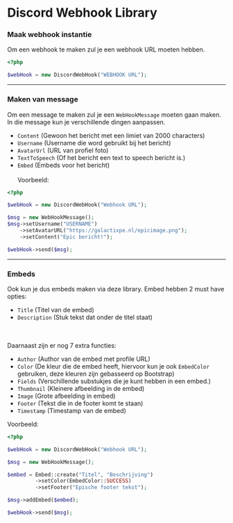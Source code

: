 # Discord Webhook Library

### Maak webhook instantie
Om een webhook te maken zul je een webhook URL moeten hebben.
```php
<?php

$webHook = new DiscordWebHook("WEBHOOK URL");
```
---

### Maken van message
Om een message te maken zul je een `WebHookMessage` moeten gaan maken.
In die message kun je verschillende dingen aanpassen.
<br>
* `Content` (Gewoon het bericht met een limiet van 2000 characters)
* `Username` (Username die word gebruikt bij het bericht)
* `AvatarUrl` (URL van profiel foto)
* `TextToSpeech` (Of het bericht een text to speech bericht is.)
* `Embed` (Embeds voor het bericht)
<br><br>
Voorbeeld:
```php
<?php

$webHook = new DiscordWebHook("Webhook URL");

$msg = new WebHookMessage();
$msg->setUsername("USERNAME")
    ->setAvatarURL("https://galactixpe.nl/epicimage.png");
    ->setContent("Epic bericht!");

$webHook->send($msg);
```
---
### Embeds
Ook kun je dus embeds maken via deze library.
Embed hebben 2 must have opties:
<br>
* `Title` (Titel van de embed)
* `Description` (Stuk tekst dat onder de titel staat)

<br><br>
Daarnaast zijn er nog 7 extra functies:
<br>
* `Author` (Author van de embed met profile URL)
* `Color` (De kleur die de embed heeft, hiervoor kun je ook `EmbedColor` gebruiken, deze kleuren zijn gebasseerd op Bootstrap)
* `Fields` (Verschillende substukjes die je kunt hebben in een embed.)
* `Thumbnail` (Kleinere afbeelding in de embed)
* `Image` (Grote afbeelding in embed)
* `Footer` (Tekst die in de footer komt te staan)
* `Timestamp` (Timestamp van de embed)

Voorbeeld:
```php
<?php

$webHook = new DiscordWebHook("Webhook URL");

$msg = new WebHookMessage();

$embed = Embed::create("Titel", "Beschrijving")
         ->setColor(EmbedColor::SUCCESS)
         ->setFooter("Epische footer tekst");

$msg->addEmbed($embed);

$webHook->send($msg);

```

